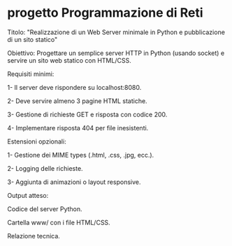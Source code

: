# progetto Programmazione di Reti
Titolo: "Realizzazione di un Web Server minimale in Python e pubblicazione di un sito statico"

Obiettivo:
Progettare un semplice server HTTP in Python (usando socket) e servire un sito web statico con HTML/CSS.

Requisiti minimi:

1- Il server deve rispondere su localhost:8080.

2- Deve servire almeno 3 pagine HTML statiche.

3- Gestione di richieste GET e risposta con codice 200.

4- Implementare risposta 404 per file inesistenti.

Estensioni opzionali:

1- Gestione dei MIME types (.html, .css, .jpg, ecc.).

2- Logging delle richieste.

3- Aggiunta di animazioni o layout responsive.

Output atteso:

Codice del server Python.

Cartella www/ con i file HTML/CSS.

Relazione tecnica.
